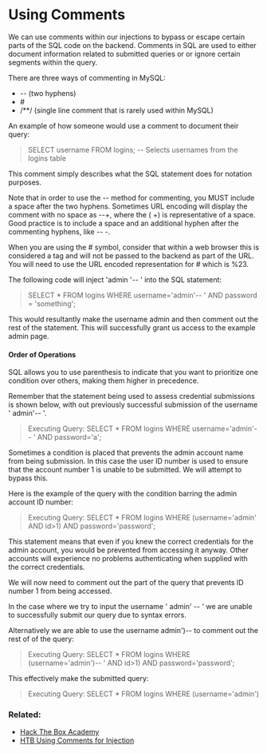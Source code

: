 # Using Comments

We can use comments within our injections to bypass or escape certain parts of the SQL code on the backend. Comments in SQL are used to either document information related to submitted queries or or ignore certain segments within the query.

There are three ways of commenting in MySQL:

-  \-- (two hyphens)
- \# 
- \/\*\*\/ (single line comment that is rarely used within MySQL)

An example of how someone would use a comment to document their query:

>SELECT username FROM logins; \-- Selects usernames from the logins table

This comment simply describes what the SQL statement does for notation purposes.

Note that in order to use the \-- method for commenting, you MUST include a space after the two hyphens. Sometimes URL encoding will display the comment with no space as \--+, where the ( +) is representative of a space. Good practice is to include a space and an additional hyphen after the commenting hyphens, like \-- -.

When you are using the \# symbol, consider that within a web browser this is considered a tag and will not be passed to the backend as part of the URL. You will need to use the URL encoded representation for \# which is %23.

The following code will inject 'admin '-- ' into the SQL statement:

>SELECT \* FROM logins WHERE username='admin'-- ' AND password = 'something';

This would resultantly make the username admin and then comment out the rest of the statement. This will successfully grant us access to the example admin page.

#### Order of Operations

SQL allows you to use parenthesis to indicate that you want to prioritize one condition over others, making them higher in precedence.

Remember that the statement being used to assess credential submissions is shown below, with out previously successful submission of the username ' admin'-- '.

>Executing Query: SELECT \* FROM logins WHERE username='admin'-- ' AND password='a';

Sometimes a condition is placed that prevents the admin account name from being submission. In this case the user ID number is used to ensure that the account number 1 is unable to be submitted. We will attempt to bypass this.

Here is the example of the query with the condition barring the admin account ID number:

>Executing Query: SELECT \* FROM logins WHERE (username='admin' AND id>1) AND password='password';

This statement means that even if you knew the correct credentials for the admin account, you would be prevented from accessing it anyway. Other accounts will experience no problems authenticating when supplied with the correct credentials.

We will now need to comment out the part of the query that prevents ID number 1 from being accessed.

In the case where we try to input the username ' admin' -- ' we are unable to successfully submit our query due to syntax errors.

Alternatively we are able to use the username admin')-- to comment out the rest of of the query:

>Executing Query: SELECT \* FROM logins WHERE (username='admin')-- ' AND id>1) AND password='password';

This effectively make the submitted query:

>Executing Query: SELECT \* FROM logins WHERE (username='admin')

### Related:
- [Hack The Box Academy](https://academy.hackthebox.com/ "Hack The Box Academy Home page")
- [HTB Using Comments for Injection](https://academy.hackthebox.com/module/33/section/799 "HTB Using Comments for Injection")